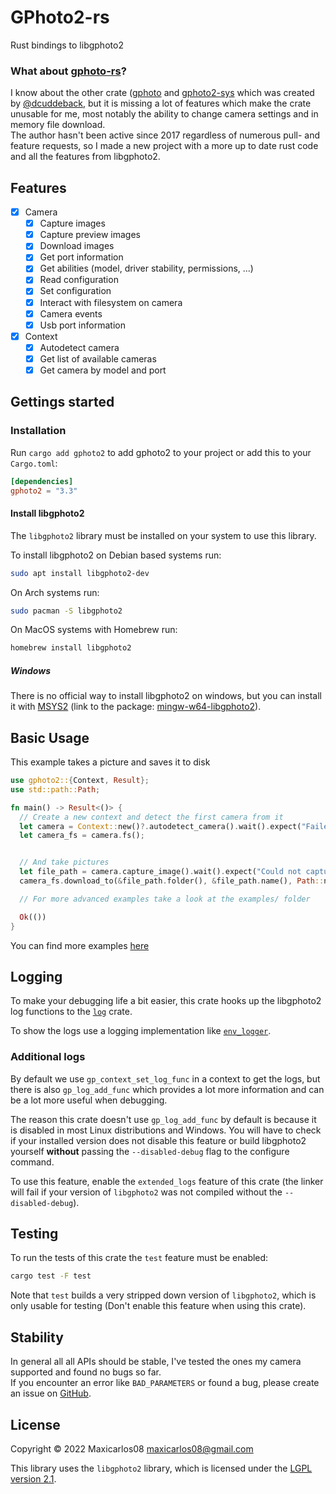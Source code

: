 # GPhoto2-rs

Rust bindings to libgphoto2

### What about [gphoto-rs](https://crates.io/crates/gphoto)?

I know about the other crate ([gphoto](https://crates.io/crates/gphoto) and [gphoto2-sys](https://crates.io/crates/gphoto2-sys) which was created by [@dcuddeback](https://github.com/dcuddeback/), but it is missing a lot of features which make the crate unusable for me, most notably the ability to change camera settings and in memory file download.  
The author hasn't been active since 2017 regardless of numerous pull- and feature requests, so I made a new project with a more up to date rust code and all the features from libgphoto2.

## Features

- [x] Camera
  - [x] Capture images
  - [x] Capture preview images
  - [x] Download images
  - [x] Get port information
  - [x] Get abilities (model, driver stability, permissions, ...)
  - [x] Read configuration
  - [x] Set configuration
  - [x] Interact with filesystem on camera
  - [x] Camera events
  - [x] Usb port information
- [x] Context
  - [x] Autodetect camera
  - [x] Get list of available cameras
  - [x] Get camera by model and port

## Gettings started

### Installation

Run `cargo add gphoto2` to add gphoto2 to your project or add this to your `Cargo.toml`:

```toml
[dependencies]
gphoto2 = "3.3"
```

#### Install libgphoto2

The `libgphoto2` library must be installed on your system to use this library.

To install libgphoto2 on Debian based systems run:

```sh
sudo apt install libgphoto2-dev
```

On Arch systems run:

```sh
sudo pacman -S libgphoto2
```

On MacOS systems with Homebrew run:

```sh
homebrew install libgphoto2
```

##### Windows

There is no official way to install libgphoto2 on windows, but you can install it with [MSYS2](https://www.msys2.org/) (link to the package: [mingw-w64-libgphoto2](https://packages.msys2.org/package/mingw-w64-x86_64-libgphoto2)).

## Basic Usage

This example takes a picture and saves it to disk

```rust no_run
use gphoto2::{Context, Result};
use std::path::Path;

fn main() -> Result<()> {
  // Create a new context and detect the first camera from it
  let camera = Context::new()?.autodetect_camera().wait().expect("Failed to autodetect camera");
  let camera_fs = camera.fs();


  // And take pictures
  let file_path = camera.capture_image().wait().expect("Could not capture image");
  camera_fs.download_to(&file_path.folder(), &file_path.name(), Path::new(&file_path.name().to_string())).wait()?;

  // For more advanced examples take a look at the examples/ folder

  Ok(())
}
```

You can find more examples [here](https://github.com/maxicarlos08/gphoto2-rs/tree/master/examples)

## Logging

To make your debugging life a bit easier, this crate hooks up the libgphoto2 log functions to the [`log`](https://docs.rs/log) crate.

To show the logs use a logging implementation like [`env_logger`](https://crates.io/crates/env_logger).

### Additional logs

By default we use `gp_context_set_log_func` in a context to get the logs, but there is also `gp_log_add_func` which provides a lot more information and can be a lot more useful when debugging.

The reason this crate doesn't use `gp_log_add_func` by default is because it is disabled in most Linux distributions and Windows. You will have to check if your installed version does not disable this feature or build libgphoto2 yourself **without** passing the `--disabled-debug` flag to the configure command.

To use this feature, enable the `extended_logs` feature of this crate (the linker will fail if your version of `libgphoto2` was not compiled without the `--disabled-debug`).

## Testing

To run the tests of this crate the `test` feature must be enabled:

```sh
cargo test -F test
```

Note that `test` builds a very stripped down version of `libgphoto2`, which is only usable for testing (Don't enable this feature when using this crate).

## Stability

In general all all APIs should be stable, I've tested the ones my camera supported and found no bugs so far.  
If you encounter an error like `BAD_PARAMETERS` or found a bug, please create an issue on [GitHub](https://github.com/maxicarlos08/gphoto2-rs/issues).

## License

Copyright © 2022 Maxicarlos08 <maxicarlos08@gmail.com>

This library uses the `libgphoto2` library, which is
licensed under the [LGPL version 2.1](https://github.com/gphoto/libgphoto2/blob/master/COPYING).


